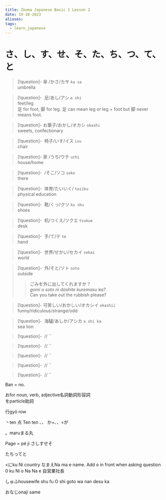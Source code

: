 ```yaml
---
title: Ikoma Japanese Basic 1 Lesson 2
date: 19-10-2023
aliases: 
tags:
  - learn_japanese
---
```

# さ、し、す、せ、そ、た、ち、つ、て、と　
> [!question]- 傘 /かさ/カサ
>`ka sa`  
>umbrella

>[!question]-  足/あし/アシ
>`a shi`  
>feet/leg\
>足 for foot, 脚 for leg. 足 can mean leg or leg + foot but 脚 never means foot.

>[!question]- お菓子/おかし/オカシ
>`okashi`  
>sweets, confectionary


>[!question]-  椅子/いす/イス
>`isu`  
>chair


>[!question]- 家 /うち/ウチ
>`uchi`  
>house/home

>[!question]-  /そこ/ソコ
>`soko`  
>there

>[!question]-  体育/たいいく/
>`taiiku`  
>physical education

>[!question]-  靴/くっ/クツ
>`ku shu`  
>shoes


>[!question]-  机/つくえ/ツクエ
>`tsukue`  
>desk

>[!question]-  手/て/テ
>`te`  
>hand

>[!question]-  世界/せかい/セカイ
>`sekai`  
>world

>[!question]-  外/そと/ソト
>`soto`  
>outside
>> ごみを外に出してくれますか？  
>>_gomi o soto ni dashite kuremasu ka?_  
>> Can you take out the rubbish please?

>[!question]- 可笑しい/おかしい/オカシイ
>`okashii`  
>funny/ridiculous/strange/odd

>[!question]-  海驢/あしか/アシカ
>`a shi ka`  
>sea lion

>[!question]-  //
>``  

>[!question]-  //
>``  

>[!question]-  //
>``  

>[!question]-  //
>``  

>[!question]-  //
>``  


Ban = no.

おfor noun, verb, adjective名詞動詞形容詞  
をparticle助詞

行gyō row

丶ten 点
Ten ten ､、
か+､、=が

。maruまる丸


Page = pé ji
さしすせそ

たちってと



<にku Ni country
なまえNa ma e name.
Add o in front when asking question
0 ku Ni o Na Na e
自営業社長


しゅふhousewife shu fu 
O shi goto wa nan desu ka

おなじonaji same